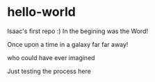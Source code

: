 # hello-world
Isaac's first repo :)
In the begining was the Word!

Once upon a time in a galaxy far far away!

who could have ever imagined

Just testing the process here
